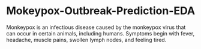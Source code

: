 # Mokeypox-Outbreak-Prediction-EDA




Monkeypox is an infectious disease caused by the monkeypox virus that can occur in certain animals, including humans. Symptoms begin with fever, headache, muscle pains, swollen lymph nodes, and feeling tired.
